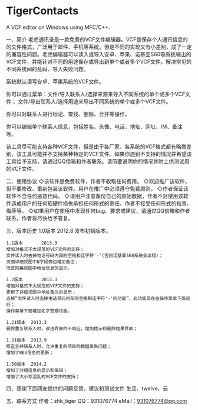 # TigerContacts
A VCF editor on Windows using MFC/C++.

一、简介
老虎通讯录是一款免费的VCF文件编辑器。VCF是保存个人通讯信息的的文件格式，广泛用于邮件、手机等系统。但是不同的实现又有小差别，成了一定的兼容性问题。老虎编辑器可以读入或导入安卓、苹果、诺基亚S60等系统输出的VCF文件，并能针对不同的用途保存或导出到单个或者多个VCF文件。解决常见的不同系统间的乱码、导入失败问题。

系统默认读写安卓、苹果系统的VCF文件。

你可以通过菜单：文件/导入联系人/选择来源来导入不同系统的单个或多个VCF文件；
文件/导出联系人/选择用途来导出不同系统的单个或多个VCF文件。

你可以对联系人进行标记、查找、删除、合并等操作。

你可以编辑单个联系人信息，包括姓名、头像、电话、地址、网址、IM、备注等。

该工具尽可能支持各种VCF文件，但是由于各厂家、各系统的VCF格式都有略微差别，该工具可能并不支持某种特定的VCF文件。如果你遇到不支持的情况并希望该工具给予支持，请通过QQ信箱和作者联系。请简要说明你的情况并附上供测试用的VCF文件。

二、使用协议
◇该软件是免费软件，作者不收取任何费用。
◇欢迎推广该软件，但不要修改、重新包装该软件。用户在推广中必须遵守免费原则。
◇作者保证该软件不含任何恶意代码。
◇请用户注意备份自己的原始数据，作者不对使用该软件造成用户的任何软硬件损失承担任何形式的责任。作者不接受任何形式的指责、侮辱等。
◇如果用户在使用中发现任何bug、要求或建议，请通过QQ信箱和作者联系，作者将尽快给予答复。

三、版本历史
	1.0版本		2012.8
	发布初始版本。

	1.1版本		2013.3
	增加对格式不太规范的VCF文件的支持；
	文件读入时去掉电话号码内部的空格和连字符'-'(否则诺基亚S60系统会出错)；
	页面详细视图中N字段旁边增加备注；
	改进网格视图中地址信息的显示。

	1.2版本		2013.3
	增强对格式不太规范的VCF文件的支持；
	更新了详细视图中地址备注的显示；
	去掉“文件读入时去掉电话号码内部的空格和连字符'-'的功能”，此功能现在在操作菜单下面进行；
	操作菜单下面增加名字整理功能。

	1.21版本	2013.3
	删除重复联系人时，改进界面的不响应，增加提示和删除结果界面；

	1.31版本	2013.9
	修正合并联系人时，允许重复的项目的数据丢失问题；
	增加了REV信息的更新；

	1.50版本	2014.2
	增加了分组信息的显示和编辑；
	增强了大小写混乱的VCF文件的支持；

四、感谢下面网友提供的问题反馈、建议和测试文件
	生活、twelve、云

五、联系方式
	作者：zhk_tiger
	QQ：931076774
	eMail：931076774@qq.com
